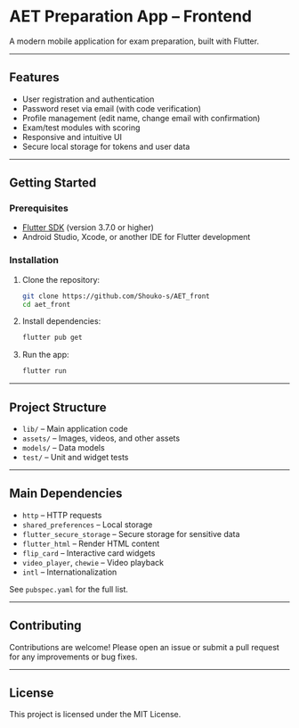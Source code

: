 # AET Preparation App – Frontend

A modern mobile application for exam preparation, built with Flutter.

---

## Features

- User registration and authentication
- Password reset via email (with code verification)
- Profile management (edit name, change email with confirmation)
- Exam/test modules with scoring
- Responsive and intuitive UI
- Secure local storage for tokens and user data

---

## Getting Started

### Prerequisites
- [Flutter SDK](https://docs.flutter.dev/get-started/install) (version 3.7.0 or higher)
- Android Studio, Xcode, or another IDE for Flutter development

### Installation
1. Clone the repository:
   ```bash
   git clone https://github.com/Shouko-s/AET_front
   cd aet_front
   ```
2. Install dependencies:
   ```bash
   flutter pub get
   ```
3. Run the app:
   ```bash
   flutter run
   ```

---

## Project Structure

- `lib/` – Main application code
- `assets/` – Images, videos, and other assets
- `models/` – Data models
- `test/` – Unit and widget tests

---

## Main Dependencies

- `http` – HTTP requests
- `shared_preferences` – Local storage
- `flutter_secure_storage` – Secure storage for sensitive data
- `flutter_html` – Render HTML content
- `flip_card` – Interactive card widgets
- `video_player`, `chewie` – Video playback
- `intl` – Internationalization

See `pubspec.yaml` for the full list.

---

## Contributing

Contributions are welcome! Please open an issue or submit a pull request for any improvements or bug fixes.

---

## License

This project is licensed under the MIT License.

